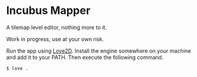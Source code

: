 # Incubus Mapper

A tilemap level editor, nothing more to it.

Work in progress, use at your own risk.

Run the app using [Love2D](https://www.love2d.org/). Install the engine somewhere on your machine and add it to your PATH.
Then execute the following command.

``` sh
$ love .
```
